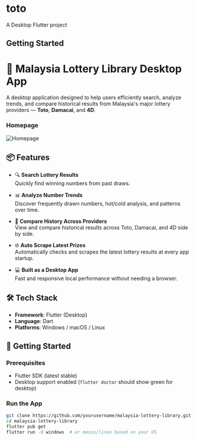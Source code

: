 # toto

A Desktop Flutter project

## Getting Started

# 🎰 Malaysia Lottery Library Desktop App

A desktop application designed to help users efficiently search, analyze trends, and compare historical results from Malaysia's major lottery providers — **Toto**, **Damacai**, and **4D**.

### Homepage
![Homepage](preview.gif)

## 📦 Features

- 🔍 **Search Lottery Results**  
  Quickly find winning numbers from past draws.

- 📊 **Analyze Number Trends**  
  Discover frequently drawn numbers, hot/cold analysis, and patterns over time.

- 📅 **Compare History Across Providers**  
  View and compare historical results across Toto, Damacai, and 4D side by side.
  
- 🌐 **Auto Scrape Latest Prizes**  
  Automatically checks and scrapes the latest lottery results at every app startup.
  
- 💻 **Built as a Desktop App**  
  Fast and responsive local performance without needing a browser.

## 🛠 Tech Stack

- **Framework**: Flutter (Desktop)
- **Language**: Dart
- **Platforms**: Windows / macOS / Linux

## 🚀 Getting Started

### Prerequisites
- Flutter SDK (latest stable)
- Desktop support enabled (`flutter doctor` should show green for desktop)

### Run the App
```bash
git clone https://github.com/yourusername/malaysia-lottery-library.git
cd malaysia-lottery-library
flutter pub get
flutter run -d windows  # or macos/linux based on your OS
